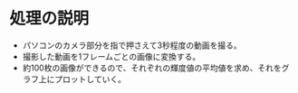 # 処理の説明  
- パソコンのカメラ部分を指で押さえて3秒程度の動画を撮る。
- 撮影した動画を1フレームごとの画像に変換する。
- 約100枚の画像ができるので、それぞれの輝度値の平均値を求め、それをグラフ上にプロットしていく。


　

